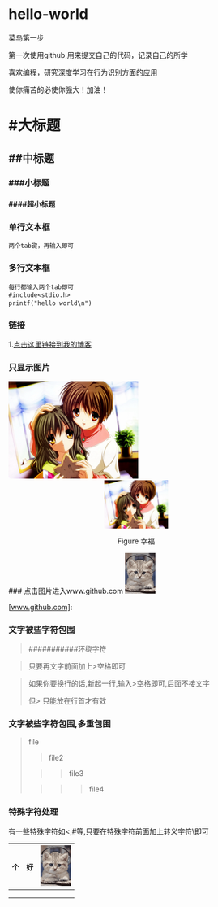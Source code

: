 # hello-world

菜鸟第一步

第一次使用github,用来提交自己的代码，记录自己的所学

喜欢编程，研究深度学习在行为识别方面的应用

使你痛苦的必使你强大！加油！


# #大标题
## ##中标题
### ###小标题
#### ####超小标题

### 单行文本框
    两个tab键，再输入即可
### 多行文本框
    每行都输入两个tab即可
    #include<stdio.h>
    printf("hello world\n")

### 链接
1.[点击这里链接到我的博客](https://blog.csdn.net/u014421797)

### 只显示图片

<img src="4.jpg" style="zoom: 25%;" />

<div align=center>
    <img src="4.jpg" align="center" width="25%" height="25%"/> 
    </div>  
<p align="center">Figure 幸福</p>
### 点击图片进入www.github.com



<img src="timg.gif" style="zoom:25%;" />

[^github链接]: 

[www.github.com]: 

### 文字被些字符包围

> \###########环绕字符

> 只要再文字前面加上>空格即可

> 如果你要换行的话,新起一行,输入>空格即可,后面不接文字
> 
> 但> 只能放在行首才有效

### 文字被些字符包围,多重包围

> file 
>
> > file2 
>
> > > file3 
>
> > > >file4

### 特殊字符处理

有一些特殊字符如<,#等,只要在特殊字符前面加上转义字符\即可

| 个   | 好   | <img src="timg.gif" style="zoom:25%;" /> |
| ---- | ---- | ---------------------------------------- |
|      |      |                                          |
|      |      |                                          |
|      |      |                                          |

